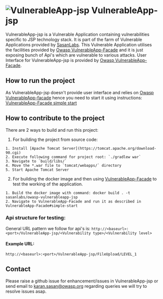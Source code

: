 # ![VulnerableApp-jsp](https://raw.githubusercontent.com/SasanLabs/VulnerableApp/master/docs/logos/Coloured/iconColoured.png) VulnerableApp-jsp

VulnerableApp-jsp is a Vulnerable Application containing vulnerabilities specific to JSP technology stack. It is part of the farm of Vulnerable Applications provided by [SasanLabs](https://github.com/SasanLabs). This Vulnerable Application utilises the facilities provided by [Owasp VulnerableApp-Facade](https://github.com/SasanLabs/VulnerableApp-facade) and it is just exposing bunch of Api's which are vulnerable to various attacks.
User Interface for VulnerableApp-jsp is provided by [Owasp VulnerableApp-Facade](https://github.com/SasanLabs/VulnerableApp-facade).

## How to run the project
As VulnerableApp-jsp doesn't provide user interface and relies on [Owasp VulnerableApp-facade](https://github.com/SasanLabs/VulnerableApp-facade) hence you need to start it using instructions: [VulnerableApp-Facade simple start](https://github.com/SasanLabs/VulnerableApp-facade#simple-start)

## How to contribute to the project
There are 2 ways to build and run this project:
1. For building the project from source code:
```
1. Install [Apache Tomcat Server](https://tomcat.apache.org/download-90.cgi)
2. Execute following command for project root: `./gradlew war` 
3. Navigate to `build/libs/`
4. Move the *.war file to `tomcat/webapps/` directory
5. Start Apache Tomcat Server
```
2. For building the docker image and then using [VulnerableApp-Facade](https://github.com/SasanLabs/VulnerableApp-facade#simple-start) to test the working of the application.
```
1. Build the docker image with command: docker build . -t sasanlabs/owasp-vulnerableapp-jsp
2. Navigate to VulnerableApp-Facade and run it as described in VulnerableApp-Facade#simple-start
```
### Api structure for testing:
General URL pattern we follow for api's is:
`http://<baseurl>:<port>/VulnerableApp-jsp/<Vulnerability type>/<Vulnerability level>`
#### Example URL:
`http://<baseurl>:<port>/VulnerableApp-jsp/FileUpload/LEVEL_1`
  
## Contact
Please raise a github issue for enhancement/issues in VulnerableApp-jsp or send email to karan.sasan@owasp.org regarding queries
we will try to resolve issues asap.
